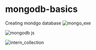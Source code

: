 # mongodb-basics
Creating mondgo database
![mongo_exe](https://user-images.githubusercontent.com/62041523/78533276-9e462c00-77e0-11ea-9c74-a492161736c8.png)


![mongodb js](https://user-images.githubusercontent.com/62041523/78533647-33492500-77e1-11ea-82fe-ed14c018a649.png)


![intern_collection](https://user-images.githubusercontent.com/62041523/78533909-9b980680-77e1-11ea-9dae-1c6e27d5f63c.png)
